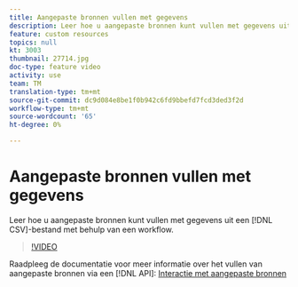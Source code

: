 ```yaml
---
title: Aangepaste bronnen vullen met gegevens
description: Leer hoe u aangepaste bronnen kunt vullen met gegevens uit een CSV-bestand via een workflow.
feature: custom resources
topics: null
kt: 3003
thumbnail: 27714.jpg
doc-type: feature video
activity: use
team: TM
translation-type: tm+mt
source-git-commit: dc9d084e8be1f0b942c6fd9bbefd7fcd3ded3f2d
workflow-type: tm+mt
source-wordcount: '65'
ht-degree: 0%

---
```



# Aangepaste bronnen vullen met gegevens

Leer hoe u aangepaste bronnen kunt vullen met gegevens uit een [!DNL CSV]-bestand met behulp van een workflow.

>[!VIDEO](https://video.tv.adobe.com/v/27714?quality=9)

Raadpleeg de documentatie voor meer informatie over het vullen van aangepaste bronnen via een [!DNL API]: [Interactie met aangepaste bronnen](https://experienceleague.adobe.com/docs/campaign-standard/using/working-with-apis/interacting-with-custom-resources.html.)
